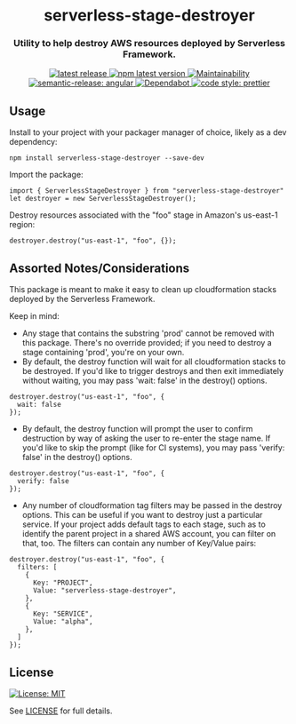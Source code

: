 <h1 align="center" style="border-bottom: none;"> serverless-stage-destroyer</h1>
<h3 align="center">Utility to help destroy AWS resources deployed by Serverless Framework.</h3>
<p align="center">
  <a href="https://github.com/stratiformdigital/serverless-stage-destroyer/releases/latest">
    <img alt="latest release" src="https://img.shields.io/github/release/stratiformdigital/serverless-stage-destroyer.svg">
  </a>
  <a href="https://www.npmjs.com/package/@stratiformdigital/serverless-stage-destroyer">
    <img alt="npm latest version" src="https://img.shields.io/npm/v/@stratiformdigital/serverless-stage-destroyer/latest.svg">
  </a>
  <a href="https://codeclimate.com/github/stratiformdigital/serverless-stage-destroyer/maintainability">
    <img alt="Maintainability" src="https://api.codeclimate.com/v1/badges/a54385e81ba0c9fe7c40/maintainability">
  </a>
  <a href="https://github.com/semantic-release/semantic-release">
    <img alt="semantic-release: angular" src="https://img.shields.io/badge/semantic--release-angular-e10079?logo=semantic-release">
  </a>
  <a href="https://dependabot.com/">
    <img alt="Dependabot" src="https://badgen.net/badge/Dependabot/enabled/green?icon=dependabot">
  </a>
  <a href="https://github.com/prettier/prettier">
    <img alt="code style: prettier" src="https://img.shields.io/badge/code_style-prettier-ff69b4.svg?style=flat-square">
  </a>
</p>

## Usage

Install to your project with your packager manager of choice, likely as a dev dependency:

```
npm install serverless-stage-destroyer --save-dev
```

Import the package:

```
import { ServerlessStageDestroyer } from "serverless-stage-destroyer"
let destroyer = new ServerlessStageDestroyer();
```

Destroy resources associated with the "foo" stage in Amazon's us-east-1 region:

```
destroyer.destroy("us-east-1", "foo", {});
```

## Assorted Notes/Considerations

This package is meant to make it easy to clean up cloudformation stacks deployed by the Serverless Framework.

Keep in mind:

- Any stage that contains the substring 'prod' cannot be removed with this package. There's no override provided; if you need to destroy a stage containing 'prod', you're on your own.
- By default, the destroy function will wait for all cloudformation stacks to be destroyed. If you'd like to trigger destroys and then exit immediately without waiting, you may pass 'wait: false' in the destroy() options.

```
destroyer.destroy("us-east-1", "foo", {
  wait: false
});
```

- By default, the destroy function will prompt the user to confirm destruction by way of asking the user to re-enter the stage name. If you'd like to skip the prompt (like for CI systems), you may pass 'verify: false' in the destroy() options.

```
destroyer.destroy("us-east-1", "foo", {
  verify: false
});
```

- Any number of cloudformation tag filters may be passed in the destroy options. This can be useful if you want to destroy just a particular service. If your project adds default tags to each stage, such as to identify the parent project in a shared AWS account, you can filter on that, too. The filters can contain any number of Key/Value pairs:

```
destroyer.destroy("us-east-1", "foo", {
  filters: [
    {
      Key: "PROJECT",
      Value: "serverless-stage-destroyer",
    },
    {
      Key: "SERVICE",
      Value: "alpha",
    },
  ]
});
```

## License

[![License: MIT](https://img.shields.io/badge/License-MIT-blue.svg)](https://opensource.org/licenses/MIT)

See [LICENSE](LICENSE) for full details.
